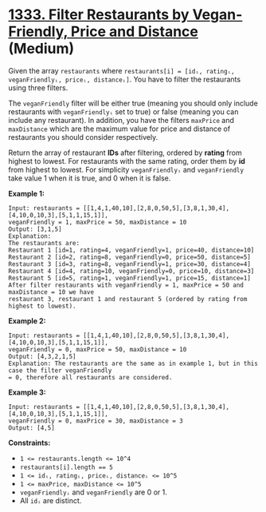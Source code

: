 # [1333. Filter Restaurants by Vegan-Friendly, Price and Distance][link] (Medium)

[link]: https://leetcode.com/problems/filter-restaurants-by-vegan-friendly-price-and-distance/

Given the array `restaurants` where  `restaurants[i] = [idᵢ, ratingᵢ, veganFriendlyᵢ, priceᵢ,
distanceᵢ]`. You have to filter the restaurants using three filters.

The `veganFriendly` filter will be either true (meaning you should only include restaurants with
`veganFriendlyᵢ` set to true) or false (meaning you can include any restaurant). In addition, you
have the filters `maxPrice` and `maxDistance` which are the maximum value for price and distance of
restaurants you should consider respectively.

Return the array of restaurant **IDs** after filtering, ordered by **rating** from highest to
lowest. For restaurants with the same rating, order them by **id** from highest to lowest. For
simplicity `veganFriendlyᵢ` and `veganFriendly` take value 1 when it is true, and 0 when it is
false.

**Example 1:**

```
Input: restaurants = [[1,4,1,40,10],[2,8,0,50,5],[3,8,1,30,4],[4,10,0,10,3],[5,1,1,15,1]],
veganFriendly = 1, maxPrice = 50, maxDistance = 10
Output: [3,1,5]
Explanation:
The restaurants are:
Restaurant 1 [id=1, rating=4, veganFriendly=1, price=40, distance=10]
Restaurant 2 [id=2, rating=8, veganFriendly=0, price=50, distance=5]
Restaurant 3 [id=3, rating=8, veganFriendly=1, price=30, distance=4]
Restaurant 4 [id=4, rating=10, veganFriendly=0, price=10, distance=3]
Restaurant 5 [id=5, rating=1, veganFriendly=1, price=15, distance=1]
After filter restaurants with veganFriendly = 1, maxPrice = 50 and maxDistance = 10 we have
restaurant 3, restaurant 1 and restaurant 5 (ordered by rating from highest to lowest).
```

**Example 2:**

```
Input: restaurants = [[1,4,1,40,10],[2,8,0,50,5],[3,8,1,30,4],[4,10,0,10,3],[5,1,1,15,1]],
veganFriendly = 0, maxPrice = 50, maxDistance = 10
Output: [4,3,2,1,5]
Explanation: The restaurants are the same as in example 1, but in this case the filter veganFriendly
= 0, therefore all restaurants are considered.
```

**Example 3:**

```
Input: restaurants = [[1,4,1,40,10],[2,8,0,50,5],[3,8,1,30,4],[4,10,0,10,3],[5,1,1,15,1]],
veganFriendly = 0, maxPrice = 30, maxDistance = 3
Output: [4,5]
```

**Constraints:**

- `1 <= restaurants.length <= 10^4`
- `restaurants[i].length == 5`
- `1 <= idᵢ, ratingᵢ, priceᵢ, distanceᵢ <= 10^5`
- `1 <= maxPrice, maxDistance <= 10^5`
- `veganFriendlyᵢ` and `veganFriendly` are 0 or 1.
- All `idᵢ` are distinct.
